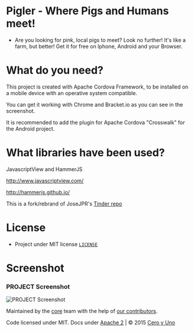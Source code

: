 # Pigler - Where Pigs and Humans meet!

* Are you looking for pink, local pigs to meet? Look no further! It's like a farm, but better! Get it for free on Iphone, Android and your Browser.

# What do you need?

This project is created with Apache Cordova Framework, to be installed on a mobile device with an operative system compatible.

You can get it working with Chrome and Bracket.io as you can see in the screenshot.

It is recommended to add the plugin for Apache Cordova "Crosswalk" for the Android project.

# What libraries have been used?

JavascriptView and HammerJS

http://www.javascriptview.com/

http://hammerjs.github.io/

This is a fork/rebrand of JoseJPR's [Tinder repo](https://github.com/JoseJPR/Tinder)
# License

* Project under MIT license [`LICENSE`](LICENSE)

# Screenshot

### PROJECT Screenshot

![PROJECT Screenshot](https://github.com/mcscope/Pigler/screenshot.png)

Maintained by the <a href="https://github.com/JoseJPR/Tinder/network/members" target="_blank">core</a> team with the help of <a href="https://github.com/JoseJPR/Tinder/graphs/contributors" target="_blank">our contributors</a>.

Code licensed under MIT. Docs under <a href="https://tldrlegal.com/license/apache-license-2.0-(apache-2.0)" target="_blank">Apache 2</a> | © 2015 <a href="http://www.ceroyuno.es/" target="_blank">Cero y Uno</a>
